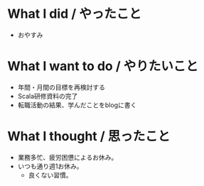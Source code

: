 # What I did / やったこと
- おやすみ

# What I want to do / やりたいこと
- 年間・月間の目標を再検討する
- Scala研修資料の完了
- 転職活動の結果、学んだことをblogに書く

# What I thought / 思ったこと
- 業務多忙、疲労困憊によるお休み。
- いつも通り週1お休み。
  - 良くない習慣。
